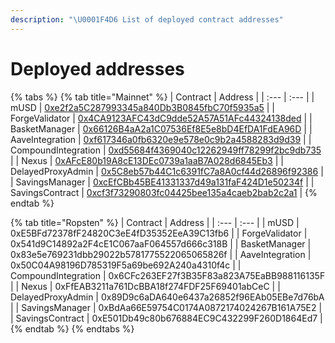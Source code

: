 ```yaml
---
description: "\U0001F4D6 List of deployed contract addresses"
---
```


# Deployed addresses



{% tabs %}
{% tab title="Mainnet" %}
| Contract | Address |
| :--- | :--- |
| mUSD | [0xe2f2a5C287993345a840Db3B0845fbC70f5935a5](https://etherscan.io/address/0xe2f2a5C287993345a840Db3B0845fbC70f5935a5) |
| ForgeValidator | [0x4CA9123AFC43dC9dde52A57A51AFc44324138ded](https://etherscan.io/address/0x4CA9123AFC43dC9dde52A57A51AFc44324138ded) |
| BasketManager | [0x66126B4aA2a1C07536Ef8E5e8bD4EfDA1FdEA96D](https://etherscan.io/address/0x66126B4aA2a1C07536Ef8E5e8bD4EfDA1FdEA96D) |
| AaveIntegration | [0xf617346a0fb6320e9e578e0c9b2a4588283d9d39](https://etherscan.io/address/0xf617346a0fb6320e9e578e0c9b2a4588283d9d39) |
| CompoundIntegration | [0xd55684f4369040c12262949ff78299f2bc9db735](https://etherscan.io/address/0xd55684f4369040c12262949ff78299f2bc9db735) |
| Nexus | [0xAFcE80b19A8cE13DEc0739a1aaB7A028d6845Eb3](https://etherscan.io/address/0xAFcE80b19A8cE13DEc0739a1aaB7A028d6845Eb3) |
| DelayedProxyAdmin | [0x5C8eb57b44C1c6391fC7a8A0cf44d26896f92386](https://etherscan.io/address/0x5C8eb57b44C1c6391fC7a8A0cf44d26896f92386) |
| SavingsManager | [0xcEfCBb45BE41331337d49a131faF424D1e50234f](https://etherscan.io/address/0xcEfCBb45BE41331337d49a131faF424D1e50234f) |
| SavingsContract | [0xcf3f73290803fc04425bee135a4caeb2bab2c2a1](https://etherscan.io/address/0xcf3f73290803fc04425bee135a4caeb2bab2c2a1) |
{% endtab %}

{% tab title="Ropsten" %}
| Contract | Address |
| :--- | :--- |
| mUSD | 0xE5BFd72378fF24820C3eE4fD35352EeA39C13fb6 |
| ForgeValidator | 0x541d9C14892a2F4cE1C067aaF064557d666c318B |
| BasketManager | 0x83e5e769231dbb29022b5781775522065065826f |
| AaveIntegration | 0x50C04A98196D785319F5a69be692A240a4310f4c |
| CompoundIntegration | 0x6CFc263EF27f3B35F83a823A75EaBB988116135F |
| Nexus | 0xFfEAB3211a761DcBBA18f274FDF25F69401abCeC |
| DelayedProxyAdmin | 0x89D9c6aDA640e6437a26852f96EAb05EBe7d76bA |
| SavingsManager | 0xBdAa66E59754C0174A0872174024267B161A75E2 |
| SavingsContract | 0xE501Db49c80b676884EC9C432299F260D1864Ed7 |
{% endtab %}
{% endtabs %}


